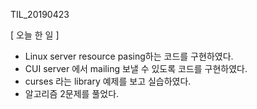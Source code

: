 TIL_20190423

[ 오늘 한 일 ]


- Linux server resource pasing하는 코드를 구현하였다.
- CUI server 에서 mailing 보낼 수 있도록 코드를 구현하였다.
- curses 라는 library 예제를 보고 실습하였다.
- 알고리즘 2문제를 풀었다.
